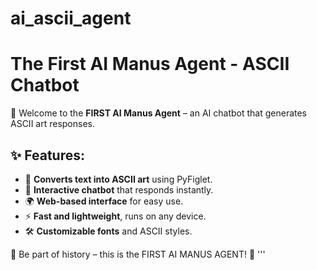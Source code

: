# ai_ascii_agent

# The First AI Manus Agent - ASCII Chatbot

🚀 Welcome to the **FIRST AI Manus Agent** – an AI chatbot that generates ASCII art responses.

## ✨ Features:
- 🎨 **Converts text into ASCII art** using PyFiglet.
- 💬 **Interactive chatbot** that responds instantly.
- 🌍 **Web-based interface** for easy use.
- ⚡ **Fast and lightweight**, runs on any device.
- 🛠️ **Customizable fonts** and ASCII styles.

🌟 Be part of history – this is the FIRST AI MANUS AGENT! 🚀
'''
